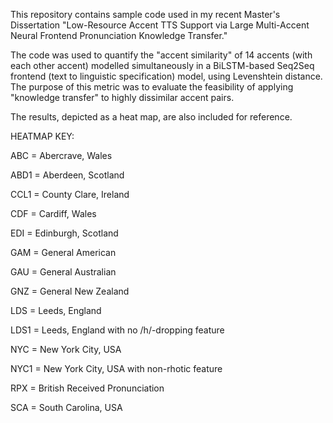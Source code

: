 This repository contains sample code used in my recent Master's Dissertation "Low-Resource Accent TTS Support via Large Multi-Accent Neural Frontend Pronunciation Knowledge Transfer."

The code was used to quantify the "accent similarity" of 14 accents (with each other accent) modelled simultaneously in a BiLSTM-based Seq2Seq frontend (text to linguistic specification) model, using Levenshtein distance. The purpose of this metric was to evaluate the feasibility of applying "knowledge transfer" to highly dissimilar accent pairs.

The results, depicted as a heat map, are also included for reference.




HEATMAP KEY:

ABC = Abercrave, Wales

ABD1 = Aberdeen, Scotland

CCL1 = County Clare, Ireland

CDF = Cardiff, Wales

EDI = Edinburgh, Scotland

GAM = General American 

GAU = General Australian

GNZ = General New Zealand

LDS = Leeds, England

LDS1 = Leeds, England with no /h/-dropping feature

NYC = New York City, USA

NYC1 = New York City, USA with non-rhotic feature

RPX = British Received Pronunciation

SCA = South Carolina, USA

